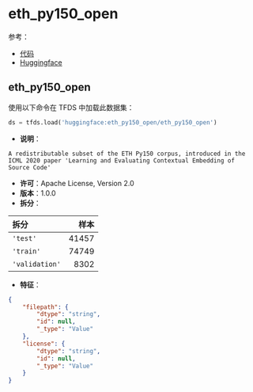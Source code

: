 # eth_py150_open

参考：

- [代码](https://github.com/huggingface/datasets/blob/master/datasets/eth_py150_open)
- [Huggingface](https://huggingface.co/datasets/eth_py150_open)

## eth_py150_open

使用以下命令在 TFDS 中加载此数据集：

```python
ds = tfds.load('huggingface:eth_py150_open/eth_py150_open')
```

- **说明**：

```
A redistributable subset of the ETH Py150 corpus, introduced in the ICML 2020 paper 'Learning and Evaluating Contextual Embedding of Source Code'
```

- **许可**：Apache License, Version 2.0
- **版本**：1.0.0
- **拆分**：

拆分 | 样本
:-- | --:
`'test'` | 41457
`'train'` | 74749
`'validation'` | 8302

- **特征**：

```json
{
    "filepath": {
        "dtype": "string",
        "id": null,
        "_type": "Value"
    },
    "license": {
        "dtype": "string",
        "id": null,
        "_type": "Value"
    }
}
```
